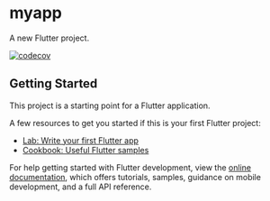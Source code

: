 # myapp

A new Flutter project.


<a href="https://codecov.io/gh/IDScript/Flutter"><img src="https://codecov.io/gh/IDScript/Flutter/branch/main/graph/badge.svg" alt="codecov"></a>

## Getting Started

This project is a starting point for a Flutter application.

A few resources to get you started if this is your first Flutter project:

- [Lab: Write your first Flutter app](https://docs.flutter.dev/get-started/codelab)
- [Cookbook: Useful Flutter samples](https://docs.flutter.dev/cookbook)

For help getting started with Flutter development, view the
[online documentation](https://docs.flutter.dev/), which offers tutorials,
samples, guidance on mobile development, and a full API reference.
